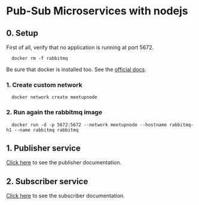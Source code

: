 # Pub-Sub Microservices with nodejs

## 0. Setup
First of all, verify that no application is running at port 5672.

```
  docker rm -f rabbitmq
```

Be sure that docker is installed too. See the [official docs](https://docs.docker.com/install/).

### 1. Create custom network
```
  docker network create meetupnode
```

### 2. Run again the rabbitmq image
```
  docker run -d -p 5672:5672 --network meetupnode --hostname rabbitmq-h1 --name rabbitmq rabbitmq
```

## 1. Publisher service

[Click here](./publisher_service) to see the publisher documentation.

## 2. Subscriber service

[Click here](./subscriber_service) to see the subscriber documentation.